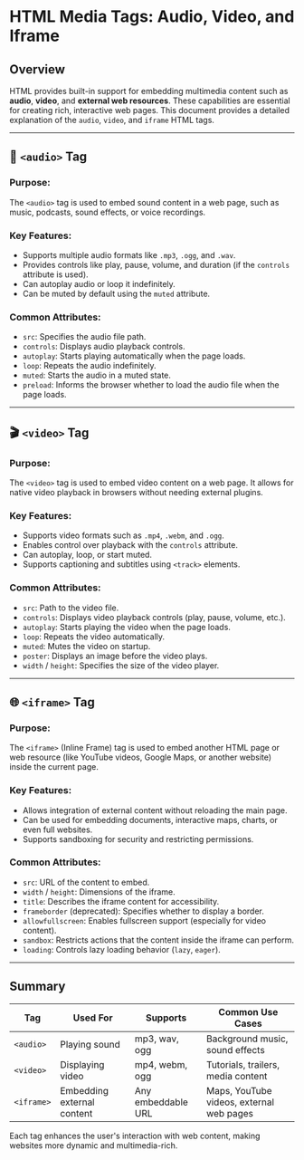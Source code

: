 
# HTML Media Tags: Audio, Video, and Iframe

## Overview

HTML provides built-in support for embedding multimedia content such as **audio**, **video**, and **external web resources**. These capabilities are essential for creating rich, interactive web pages. This document provides a detailed explanation of the `audio`, `video`, and `iframe` HTML tags.

---

## 📢 `<audio>` Tag

### Purpose:

The `<audio>` tag is used to embed sound content in a web page, such as music, podcasts, sound effects, or voice recordings.

### Key Features:

* Supports multiple audio formats like `.mp3`, `.ogg`, and `.wav`.
* Provides controls like play, pause, volume, and duration (if the `controls` attribute is used).
* Can autoplay audio or loop it indefinitely.
* Can be muted by default using the `muted` attribute.

### Common Attributes:

* `src`: Specifies the audio file path.
* `controls`: Displays audio playback controls.
* `autoplay`: Starts playing automatically when the page loads.
* `loop`: Repeats the audio indefinitely.
* `muted`: Starts the audio in a muted state.
* `preload`: Informs the browser whether to load the audio file when the page loads.

---

## 🎬 `<video>` Tag

### Purpose:

The `<video>` tag is used to embed video content on a web page. It allows for native video playback in browsers without needing external plugins.

### Key Features:

* Supports video formats such as `.mp4`, `.webm`, and `.ogg`.
* Enables control over playback with the `controls` attribute.
* Can autoplay, loop, or start muted.
* Supports captioning and subtitles using `<track>` elements.

### Common Attributes:

* `src`: Path to the video file.
* `controls`: Displays video playback controls (play, pause, volume, etc.).
* `autoplay`: Starts playing the video when the page loads.
* `loop`: Repeats the video automatically.
* `muted`: Mutes the video on startup.
* `poster`: Displays an image before the video plays.
* `width` / `height`: Specifies the size of the video player.

---

## 🌐 `<iframe>` Tag

### Purpose:

The `<iframe>` (Inline Frame) tag is used to embed another HTML page or web resource (like YouTube videos, Google Maps, or another website) inside the current page.

### Key Features:

* Allows integration of external content without reloading the main page.
* Can be used for embedding documents, interactive maps, charts, or even full websites.
* Supports sandboxing for security and restricting permissions.

### Common Attributes:

* `src`: URL of the content to embed.
* `width` / `height`: Dimensions of the iframe.
* `title`: Describes the iframe content for accessibility.
* `frameborder` (deprecated): Specifies whether to display a border.
* `allowfullscreen`: Enables fullscreen support (especially for video content).
* `sandbox`: Restricts actions that the content inside the iframe can perform.
* `loading`: Controls lazy loading behavior (`lazy`, `eager`).

---

## Summary

| Tag        | Used For                   | Supports           | Common Use Cases                         |
| ---------- | -------------------------- | ------------------ | ---------------------------------------- |
| `<audio>`  | Playing sound              | mp3, wav, ogg      | Background music, sound effects          |
| `<video>`  | Displaying video           | mp4, webm, ogg     | Tutorials, trailers, media content       |
| `<iframe>` | Embedding external content | Any embeddable URL | Maps, YouTube videos, external web pages |

Each tag enhances the user's interaction with web content, making websites more dynamic and multimedia-rich.


